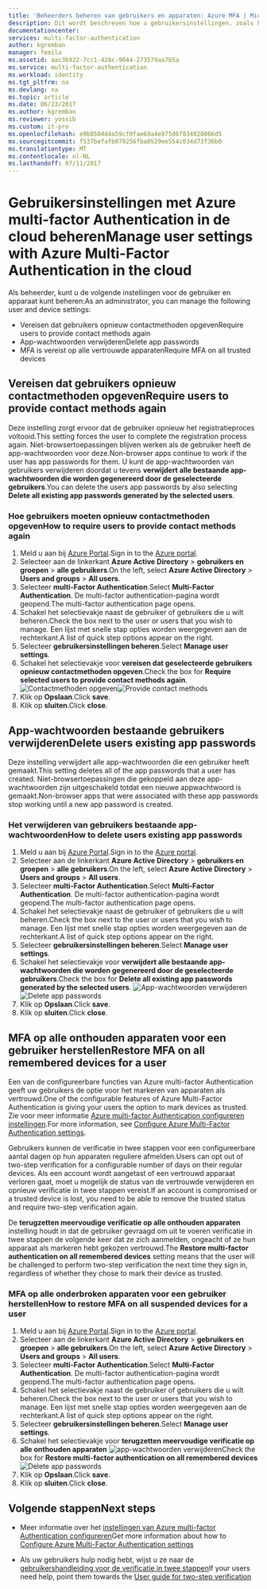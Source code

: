 ```yaml
---
title: 'Beheerders beheren van gebruikers en apparaten: Azure MFA | Microsoft Docs'
description: Dit wordt beschreven hoe u gebruikersinstellingen, zoals het forceren van de gebruikers het proces bewijs-up opnieuw te doen.
documentationcenter: 
services: multi-factor-authentication
author: kgremban
manager: femila
ms.assetid: aac3b922-7cc1-428c-9044-273579aa7b5a
ms.service: multi-factor-authentication
ms.workload: identity
ms.tgt_pltfrm: na
ms.devlang: na
ms.topic: article
ms.date: 06/23/2017
ms.author: kgremban
ms.reviewer: yossib
ms.custom: it-pro
ms.openlocfilehash: e9b8504d4a59cf0fae69a4e975d6f834028066d5
ms.sourcegitcommit: f537befafb079256fba0529ee554c034d73f36b0
ms.translationtype: MT
ms.contentlocale: nl-NL
ms.lasthandoff: 07/11/2017
---
```

# <a name="manage-user-settings-with-azure-multi-factor-authentication-in-the-cloud"></a><span data-ttu-id="32031-103">Gebruikersinstellingen met Azure multi-factor Authentication in de cloud beheren</span><span class="sxs-lookup"><span data-stu-id="32031-103">Manage user settings with Azure Multi-Factor Authentication in the cloud</span></span>
<span data-ttu-id="32031-104">Als beheerder, kunt u de volgende instellingen voor de gebruiker en apparaat kunt beheren:</span><span class="sxs-lookup"><span data-stu-id="32031-104">As an administrator, you can manage the following user and device settings:</span></span>

* <span data-ttu-id="32031-105">Vereisen dat gebruikers opnieuw contactmethoden opgeven</span><span class="sxs-lookup"><span data-stu-id="32031-105">Require users to provide contact methods again</span></span>
* <span data-ttu-id="32031-106">App-wachtwoorden verwijderen</span><span class="sxs-lookup"><span data-stu-id="32031-106">Delete app passwords</span></span>
* <span data-ttu-id="32031-107">MFA is vereist op alle vertrouwde apparaten</span><span class="sxs-lookup"><span data-stu-id="32031-107">Require MFA on all trusted devices</span></span> 

## <a name="require-users-to-provide-contact-methods-again"></a><span data-ttu-id="32031-108">Vereisen dat gebruikers opnieuw contactmethoden opgeven</span><span class="sxs-lookup"><span data-stu-id="32031-108">Require users to provide contact methods again</span></span>
<span data-ttu-id="32031-109">Deze instelling zorgt ervoor dat de gebruiker opnieuw het registratieproces voltooid.</span><span class="sxs-lookup"><span data-stu-id="32031-109">This setting forces the user to complete the registration process again.</span></span> <span data-ttu-id="32031-110">Niet-browsertoepassingen blijven werken als de gebruiker heeft de app-wachtwoorden voor deze.</span><span class="sxs-lookup"><span data-stu-id="32031-110">Non-browser apps continue to work if the user has app passwords for them.</span></span>  <span data-ttu-id="32031-111">U kunt de app-wachtwoorden van gebruikers verwijderen doordat u tevens **verwijdert alle bestaande app-wachtwoorden die worden gegenereerd door de geselecteerde gebruikers**.</span><span class="sxs-lookup"><span data-stu-id="32031-111">You can delete the users app passwords by also selecting **Delete all existing app passwords generated by the selected users**.</span></span>

### <a name="how-to-require-users-to-provide-contact-methods-again"></a><span data-ttu-id="32031-112">Hoe gebruikers moeten opnieuw contactmethoden opgeven</span><span class="sxs-lookup"><span data-stu-id="32031-112">How to require users to provide contact methods again</span></span>
1. <span data-ttu-id="32031-113">Meld u aan bij [Azure Portal](https://portal.azure.com).</span><span class="sxs-lookup"><span data-stu-id="32031-113">Sign in to the [Azure portal](https://portal.azure.com).</span></span>
2. <span data-ttu-id="32031-114">Selecteer aan de linkerkant **Azure Active Directory** > **gebruikers en groepen** > **alle gebruikers**.</span><span class="sxs-lookup"><span data-stu-id="32031-114">On the left, select **Azure Active Directory** > **Users and groups** > **All users**.</span></span>
3. <span data-ttu-id="32031-115">Selecteer **multi-Factor Authentication**.</span><span class="sxs-lookup"><span data-stu-id="32031-115">Select **Multi-Factor Authentication**.</span></span> <span data-ttu-id="32031-116">De multi-factor authentication-pagina wordt geopend.</span><span class="sxs-lookup"><span data-stu-id="32031-116">The multi-factor authentication page opens.</span></span> 
4. <span data-ttu-id="32031-117">Schakel het selectievakje naast de gebruiker of gebruikers die u wilt beheren.</span><span class="sxs-lookup"><span data-stu-id="32031-117">Check the box next to the user or users that you wish to manage.</span></span> <span data-ttu-id="32031-118">Een lijst met snelle stap opties worden weergegeven aan de rechterkant.</span><span class="sxs-lookup"><span data-stu-id="32031-118">A list of quick step options appear on the right.</span></span> 
5. <span data-ttu-id="32031-119">Selecteer **gebruikersinstellingen beheren**.</span><span class="sxs-lookup"><span data-stu-id="32031-119">Select **Manage user settings**.</span></span>
6. <span data-ttu-id="32031-120">Schakel het selectievakje voor **vereisen dat geselecteerde gebruikers opnieuw contactmethoden opgeven**.</span><span class="sxs-lookup"><span data-stu-id="32031-120">Check the box for **Require selected users to provide contact methods again**.</span></span>
   <span data-ttu-id="32031-121">![Contactmethoden opgeven](./media/multi-factor-authentication-manage-users-and-devices/reproofup.png)</span><span class="sxs-lookup"><span data-stu-id="32031-121">![Provide contact methods](./media/multi-factor-authentication-manage-users-and-devices/reproofup.png)</span></span>
7. <span data-ttu-id="32031-122">Klik op **Opslaan**.</span><span class="sxs-lookup"><span data-stu-id="32031-122">Click **save**.</span></span>
8. <span data-ttu-id="32031-123">Klik op **sluiten**.</span><span class="sxs-lookup"><span data-stu-id="32031-123">Click **close**.</span></span>

## <a name="delete-users-existing-app-passwords"></a><span data-ttu-id="32031-124">App-wachtwoorden bestaande gebruikers verwijderen</span><span class="sxs-lookup"><span data-stu-id="32031-124">Delete users existing app passwords</span></span>
<span data-ttu-id="32031-125">Deze instelling verwijdert alle app-wachtwoorden die een gebruiker heeft gemaakt.</span><span class="sxs-lookup"><span data-stu-id="32031-125">This setting deletes all of the app passwords that a user has created.</span></span> <span data-ttu-id="32031-126">Niet-browsertoepassingen die gekoppeld aan deze app-wachtwoorden zijn uitgeschakeld totdat een nieuwe appwachtwoord is gemaakt.</span><span class="sxs-lookup"><span data-stu-id="32031-126">Non-browser apps that were associated with these app passwords stop working until a new app password is created.</span></span>

### <a name="how-to-delete-users-existing-app-passwords"></a><span data-ttu-id="32031-127">Het verwijderen van gebruikers bestaande app-wachtwoorden</span><span class="sxs-lookup"><span data-stu-id="32031-127">How to delete users existing app passwords</span></span>
1. <span data-ttu-id="32031-128">Meld u aan bij [Azure Portal](https://portal.azure.com).</span><span class="sxs-lookup"><span data-stu-id="32031-128">Sign in to the [Azure portal](https://portal.azure.com).</span></span>
2. <span data-ttu-id="32031-129">Selecteer aan de linkerkant **Azure Active Directory** > **gebruikers en groepen** > **alle gebruikers**.</span><span class="sxs-lookup"><span data-stu-id="32031-129">On the left, select **Azure Active Directory** > **Users and groups** > **All users**.</span></span>
3. <span data-ttu-id="32031-130">Selecteer **multi-Factor Authentication**.</span><span class="sxs-lookup"><span data-stu-id="32031-130">Select **Multi-Factor Authentication**.</span></span> <span data-ttu-id="32031-131">De multi-factor authentication-pagina wordt geopend.</span><span class="sxs-lookup"><span data-stu-id="32031-131">The multi-factor authentication page opens.</span></span> 
6. <span data-ttu-id="32031-132">Schakel het selectievakje naast de gebruiker of gebruikers die u wilt beheren.</span><span class="sxs-lookup"><span data-stu-id="32031-132">Check the box next to the user or users that you wish to manage.</span></span> <span data-ttu-id="32031-133">Een lijst met snelle stap opties worden weergegeven aan de rechterkant.</span><span class="sxs-lookup"><span data-stu-id="32031-133">A list of quick step options appear on the right.</span></span> 
7. <span data-ttu-id="32031-134">Selecteer **gebruikersinstellingen beheren**.</span><span class="sxs-lookup"><span data-stu-id="32031-134">Select **Manage user settings**.</span></span>
8. <span data-ttu-id="32031-135">Schakel het selectievakje voor **verwijdert alle bestaande app-wachtwoorden die worden gegenereerd door de geselecteerde gebruikers**.</span><span class="sxs-lookup"><span data-stu-id="32031-135">Check the box for **Delete all existing app passwords generated by the selected users**.</span></span>
   <span data-ttu-id="32031-136">![App-wachtwoorden verwijderen](./media/multi-factor-authentication-manage-users-and-devices/deleteapppasswords.png)</span><span class="sxs-lookup"><span data-stu-id="32031-136">![Delete app passwords](./media/multi-factor-authentication-manage-users-and-devices/deleteapppasswords.png)</span></span>
9. <span data-ttu-id="32031-137">Klik op **Opslaan**.</span><span class="sxs-lookup"><span data-stu-id="32031-137">Click **save**.</span></span>
10. <span data-ttu-id="32031-138">Klik op **sluiten**.</span><span class="sxs-lookup"><span data-stu-id="32031-138">Click **close**.</span></span>

## <a name="restore-mfa-on-all-remembered-devices-for-a-user"></a><span data-ttu-id="32031-139">MFA op alle onthouden apparaten voor een gebruiker herstellen</span><span class="sxs-lookup"><span data-stu-id="32031-139">Restore MFA on all remembered devices for a user</span></span>
<span data-ttu-id="32031-140">Een van de configureerbare functies van Azure multi-factor Authentication geeft uw gebruikers de optie voor het markeren van apparaten als vertrouwd.</span><span class="sxs-lookup"><span data-stu-id="32031-140">One of the configurable features of Azure Multi-Factor Authentication is giving your users the option to mark devices as trusted.</span></span> <span data-ttu-id="32031-141">Zie voor meer informatie [Azure multi-factor Authentication configureren instellingen](multi-factor-authentication-whats-next.md#remember-multi-factor-authentication-for-devices-that-users-trust).</span><span class="sxs-lookup"><span data-stu-id="32031-141">For more information, see [Configure Azure Multi-Factor Authentication settings](multi-factor-authentication-whats-next.md#remember-multi-factor-authentication-for-devices-that-users-trust).</span></span>

<span data-ttu-id="32031-142">Gebruikers kunnen de verificatie in twee stappen voor een configureerbare aantal dagen op hun apparaten reguliere afmelden.</span><span class="sxs-lookup"><span data-stu-id="32031-142">Users can opt out of two-step verification for a configurable number of days on their regular devices.</span></span> <span data-ttu-id="32031-143">Als een account wordt aangetast of een vertrouwd apparaat verloren gaat, moet u mogelijk de status van de vertrouwde verwijderen en opnieuw verificatie in twee stappen vereist.</span><span class="sxs-lookup"><span data-stu-id="32031-143">If an account is compromised or a trusted device is lost, you need to be able to remove the trusted status and require two-step verification again.</span></span>

<span data-ttu-id="32031-144">De **terugzetten meervoudige verificatie op alle onthouden apparaten** instelling houdt in dat de gebruiker gevraagd om uit te voeren verificatie in twee stappen de volgende keer dat ze zich aanmelden, ongeacht of ze hun apparaat als markeren hebt gekozen vertrouwd.</span><span class="sxs-lookup"><span data-stu-id="32031-144">The **Restore multi-factor authentication on all remembered devices** setting means that the user will be challenged to perform two-step verification the next time they sign in, regardless of whether they chose to mark their device as trusted.</span></span> 

### <a name="how-to-restore-mfa-on-all-suspended-devices-for-a-user"></a><span data-ttu-id="32031-145">MFA op alle onderbroken apparaten voor een gebruiker herstellen</span><span class="sxs-lookup"><span data-stu-id="32031-145">How to restore MFA on all suspended devices for a user</span></span>
1. <span data-ttu-id="32031-146">Meld u aan bij [Azure Portal](https://portal.azure.com).</span><span class="sxs-lookup"><span data-stu-id="32031-146">Sign in to the [Azure portal](https://portal.azure.com).</span></span>
2. <span data-ttu-id="32031-147">Selecteer aan de linkerkant **Azure Active Directory** > **gebruikers en groepen** > **alle gebruikers**.</span><span class="sxs-lookup"><span data-stu-id="32031-147">On the left, select **Azure Active Directory** > **Users and groups** > **All users**.</span></span>
3. <span data-ttu-id="32031-148">Selecteer **multi-Factor Authentication**.</span><span class="sxs-lookup"><span data-stu-id="32031-148">Select **Multi-Factor Authentication**.</span></span> <span data-ttu-id="32031-149">De multi-factor authentication-pagina wordt geopend.</span><span class="sxs-lookup"><span data-stu-id="32031-149">The multi-factor authentication page opens.</span></span> 
6. <span data-ttu-id="32031-150">Schakel het selectievakje naast de gebruiker of gebruikers die u wilt beheren.</span><span class="sxs-lookup"><span data-stu-id="32031-150">Check the box next to the user or users that you wish to manage.</span></span> <span data-ttu-id="32031-151">Een lijst met snelle stap opties worden weergegeven aan de rechterkant.</span><span class="sxs-lookup"><span data-stu-id="32031-151">A list of quick step options appear on the right.</span></span> 
7. <span data-ttu-id="32031-152">Selecteer **gebruikersinstellingen beheren**.</span><span class="sxs-lookup"><span data-stu-id="32031-152">Select **Manage user settings**.</span></span>
8. <span data-ttu-id="32031-153">Schakel het selectievakje voor **terugzetten meervoudige verificatie op alle onthouden apparaten**
   ![app-wachtwoorden verwijderen](./media/multi-factor-authentication-manage-users-and-devices/rememberdevices.png)</span><span class="sxs-lookup"><span data-stu-id="32031-153">Check the box for **Restore multi-factor authentication on all remembered devices**
![Delete app passwords](./media/multi-factor-authentication-manage-users-and-devices/rememberdevices.png)</span></span>
9. <span data-ttu-id="32031-154">Klik op **Opslaan**.</span><span class="sxs-lookup"><span data-stu-id="32031-154">Click **save**.</span></span>
10. <span data-ttu-id="32031-155">Klik op **sluiten**.</span><span class="sxs-lookup"><span data-stu-id="32031-155">Click **close**.</span></span>

## <a name="next-steps"></a><span data-ttu-id="32031-156">Volgende stappen</span><span class="sxs-lookup"><span data-stu-id="32031-156">Next steps</span></span>

- <span data-ttu-id="32031-157">Meer informatie over het [instellingen van Azure multi-factor Authentication configureren](multi-factor-authentication-whats-next.md)</span><span class="sxs-lookup"><span data-stu-id="32031-157">Get more information about how to [Configure Azure Multi-Factor Authentication settings](multi-factor-authentication-whats-next.md)</span></span>

- <span data-ttu-id="32031-158">Als uw gebruikers hulp nodig hebt, wijst u ze naar de [gebruikershandleiding voor de verificatie in twee stappen](./end-user/multi-factor-authentication-end-user.md)</span><span class="sxs-lookup"><span data-stu-id="32031-158">If your users need help, point them towards the [User guide for two-step verification](./end-user/multi-factor-authentication-end-user.md)</span></span>
